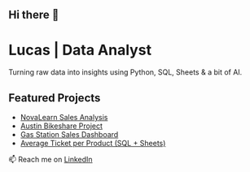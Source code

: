 ## Hi there 👋

# Lucas | Data Analyst

Turning raw data into insights using Python, SQL, Sheets & a bit of AI.

## Featured Projects
- [NovaLearn Sales Analysis](https://github.com/Thelucasbr/sales-insights-novalearn)
- [Austin Bikeshare Project](https://github.com/Thelucasbr/austin-bikeshare-trip-analysis)
- [Gas Station Sales Dashboard](https://github.com/Thelucasbr/gas-station-sales-analysis)
- [Average Ticket per Product (SQL + Sheets)](https://github.com/Thelucasbr/-SQL--sales-analysis-)

📫 Reach me on [LinkedIn]( https://www.linkedin.com/in/lucas-silva-19373b360)
